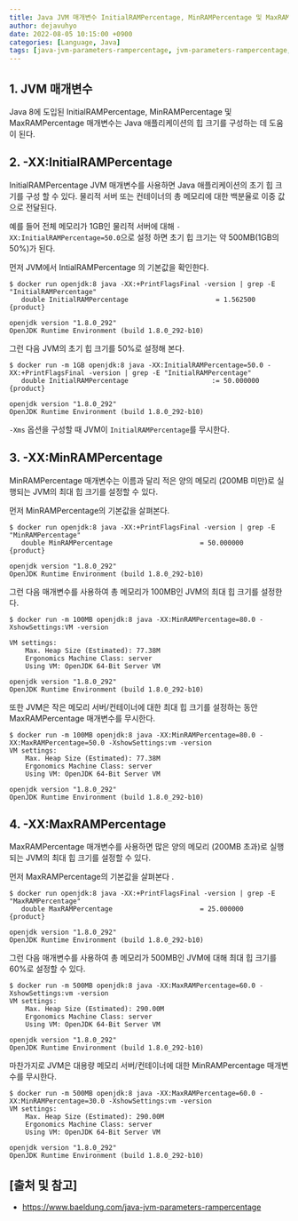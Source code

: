 ```yaml
---
title: Java JVM 매개변수 InitialRAMPercentage, MinRAMPercentage 및 MaxRAMPercentage
author: dejavuhyo
date: 2022-08-05 10:15:00 +0900
categories: [Language, Java]
tags: [java-jvm-parameters-rampercentage, jvm-parameters-rampercentage, java-jvm-parameters, initialrampercentage, minrampercentage,maxrampercentage, 자바-jvm-매개변수, 자바-매개변수, jvm- 매개변수]
---
```


## 1. JVM 매개변수
Java 8에 도입된 InitialRAMPercentage, MinRAMPercentage 및 MaxRAMPercentage 매개변수는 Java 애플리케이션의 힙 크기를 구성하는 데 도움이 된다.

## 2. -XX:InitialRAMPercentage
InitialRAMPercentage JVM 매개변수를 사용하면 Java 애플리케이션의 초기 힙 크기를 구성 할 수 있다. 물리적 서버 또는 컨테이너의 총 메모리에 대한 백분율로 이중 값으로 전달된다.

예를 들어 전체 메모리가 1GB인 물리적 서버에 대해 `-XX:InitialRAMPercentage=50.0`으로 설정 하면 초기 힙 크기는 약 500MB(1GB의 50%)가 된다.

먼저 JVM에서 IntialRAMPercentage 의 기본값을 확인한다.

```shell
$ docker run openjdk:8 java -XX:+PrintFlagsFinal -version | grep -E "InitialRAMPercentage"
   double InitialRAMPercentage                      = 1.562500                            {product}

openjdk version "1.8.0_292"
OpenJDK Runtime Environment (build 1.8.0_292-b10)
```

그런 다음 JVM의 초기 힙 크기를 50%로 설정해 본다.

```shell
$ docker run -m 1GB openjdk:8 java -XX:InitialRAMPercentage=50.0 -XX:+PrintFlagsFinal -version | grep -E "InitialRAMPercentage"
   double InitialRAMPercentage                     := 50.000000                           {product}

openjdk version "1.8.0_292"
OpenJDK Runtime Environment (build 1.8.0_292-b10)
```

`-Xms` 옵션을 구성할 때 JVM이 `InitialRAMPercentage`를 무시한다.

## 3. -XX:MinRAMPercentage
MinRAMPercentage 매개변수는 이름과 달리 적은 양의 메모리 (200MB 미만)로 실행되는 JVM의 최대 힙 크기를 설정할 수 있다.

먼저 MinRAMPercentage의 기본값을 살펴본다.

```shell
$ docker run openjdk:8 java -XX:+PrintFlagsFinal -version | grep -E "MinRAMPercentage"
   double MinRAMPercentage                      = 50.000000                            {product}

openjdk version "1.8.0_292"
OpenJDK Runtime Environment (build 1.8.0_292-b10)
```

그런 다음 매개변수를 사용하여 총 메모리가 100MB인 JVM의 최대 힙 크기를 설정한다.

```shell
$ docker run -m 100MB openjdk:8 java -XX:MinRAMPercentage=80.0 -XshowSettings:VM -version

VM settings:
    Max. Heap Size (Estimated): 77.38M
    Ergonomics Machine Class: server
    Using VM: OpenJDK 64-Bit Server VM

openjdk version "1.8.0_292"
OpenJDK Runtime Environment (build 1.8.0_292-b10)
```

또한 JVM은 작은 메모리 서버/컨테이너에 대한 최대 힙 크기를 설정하는 동안 MaxRAMPercentage 매개변수를 무시한다.

```shell
$ docker run -m 100MB openjdk:8 java -XX:MinRAMPercentage=80.0 -XX:MaxRAMPercentage=50.0 -XshowSettings:vm -version
VM settings:
    Max. Heap Size (Estimated): 77.38M
    Ergonomics Machine Class: server
    Using VM: OpenJDK 64-Bit Server VM

openjdk version "1.8.0_292"
OpenJDK Runtime Environment (build 1.8.0_292-b10)
```

## 4. -XX:MaxRAMPercentage
MaxRAMPercentage 매개변수를 사용하면 많은 양의 메모리 (200MB 초과)로 실행되는 JVM의 최대 힙 크기를 설정할 수 있다.

먼저 MaxRAMPercentage의 기본값을 살펴본다 .

```shell
$ docker run openjdk:8 java -XX:+PrintFlagsFinal -version | grep -E "MaxRAMPercentage"
   double MaxRAMPercentage                      = 25.000000                            {product}

openjdk version "1.8.0_292"
OpenJDK Runtime Environment (build 1.8.0_292-b10)
```

그런 다음 매개변수를 사용하여 총 메모리가 500MB인 JVM에 대해 최대 힙 크기를 60%로 설정할 수 있다.

```shell
$ docker run -m 500MB openjdk:8 java -XX:MaxRAMPercentage=60.0 -XshowSettings:vm -version
VM settings:
    Max. Heap Size (Estimated): 290.00M
    Ergonomics Machine Class: server
    Using VM: OpenJDK 64-Bit Server VM

openjdk version "1.8.0_292"
OpenJDK Runtime Environment (build 1.8.0_292-b10)
```

마찬가지로 JVM은 대용량 메모리 서버/컨테이너에 대한 MinRAMPercentage 매개변수를 무시한다.

```shell
$ docker run -m 500MB openjdk:8 java -XX:MaxRAMPercentage=60.0 -XX:MinRAMPercentage=30.0 -XshowSettings:vm -version
VM settings:
    Max. Heap Size (Estimated): 290.00M
    Ergonomics Machine Class: server
    Using VM: OpenJDK 64-Bit Server VM

openjdk version "1.8.0_292"
OpenJDK Runtime Environment (build 1.8.0_292-b10)
```

## [출처 및 참고]
* <https://www.baeldung.com/java-jvm-parameters-rampercentage>
